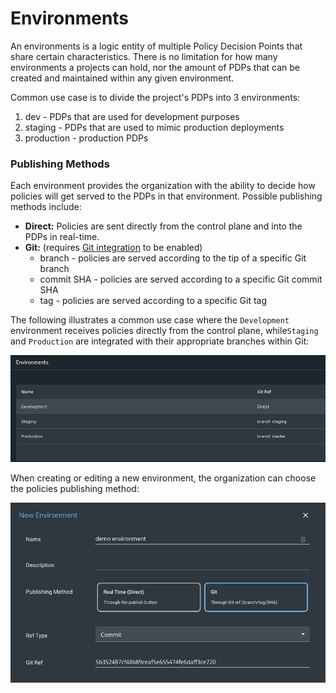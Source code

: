 # Environments

An environments is a logic entity of multiple Policy Decision Points that share certain characteristics. There is no limitation for how many environments a projects can hold, nor the amount of PDPs that can be created and maintained within any given environment.

Common use case is to divide the project's PDPs into 3 environments:

1. dev - PDPs that are used for development purposes
2. staging - PDPs that are used to mimic production deployments
3. production - production PDPs

### Publishing Methods

Each environment provides the organization with the ability to decide how policies will get served to the PDPs in that environment. Possible publishing methods include:

* **Direct:** Policies are sent directly from the control plane and into the PDPs in real-time.
* **Git:** \(requires [Git integration](project-settings/git-integration-settings.md) to be enabled\)
  * branch - policies are served according to the tip of a specific Git branch
  * commit SHA - policies are served according to a specific Git commit SHA
  * tag - policies are served according to a specific Git tag 

The following illustrates a common use case where the `Development` environment receives policies directly from the control plane, while`Staging` and `Production` are integrated with their appropriate branches within Git:

![Environments screen](../.gitbook/assets/image%20%2828%29.png)

When creating or editing a new environment, the organization can choose the policies publishing method:

![New environment settings](../.gitbook/assets/image%20%2826%29.png)



